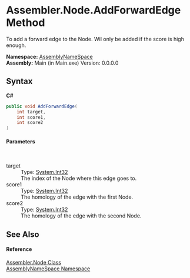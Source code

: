 # Assembler.Node.AddForwardEdge Method 
 

To add a forward edge to the Node. Wil only be added if the score is high enough.

**Namespace:**&nbsp;<a href="6bcc80ef-5cfd-db5f-1eb2-7297d1c16397">AssemblyNameSpace</a><br />**Assembly:**&nbsp;Main (in Main.exe) Version: 0.0.0.0

## Syntax

**C#**<br />
``` C#
public void AddForwardEdge(
	int target,
	int score1,
	int score2
)
```


#### Parameters
&nbsp;<dl><dt>target</dt><dd>Type: <a href="http://msdn2.microsoft.com/en-us/library/td2s409d" target="_blank">System.Int32</a><br />The index of the Node where this edge goes to.</dd><dt>score1</dt><dd>Type: <a href="http://msdn2.microsoft.com/en-us/library/td2s409d" target="_blank">System.Int32</a><br />The homology of the edge with the first Node.</dd><dt>score2</dt><dd>Type: <a href="http://msdn2.microsoft.com/en-us/library/td2s409d" target="_blank">System.Int32</a><br />The homology of the edge with the second Node.</dd></dl>

## See Also


#### Reference
<a href="832e0431-cd84-4735-6a18-7ba1139e6788">Assembler.Node Class</a><br /><a href="6bcc80ef-5cfd-db5f-1eb2-7297d1c16397">AssemblyNameSpace Namespace</a><br />